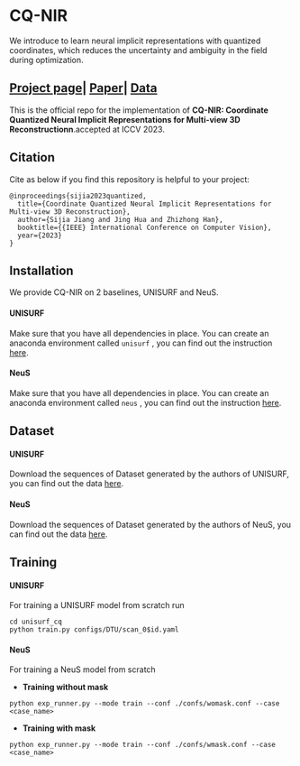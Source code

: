 # CQ-NIR
We introduce to learn neural implicit representations with quantized coordinates, which reduces the uncertainty and ambiguity in the field during optimization.

## [Project page](https://machineperceptionlab.github.io/CQ-NIR-page/)| [Paper](https://arxiv.org/abs/2308.11025)| [Data](https://www.dropbox.com/sh/w0y8bbdmxzik3uk/AAAaZffBiJevxQzRskoOYcyja?dl=0)
This is the official repo for the implementation of **CQ-NIR: Coordinate Quantized Neural Implicit Representations for Multi-view 3D Reconstructionn**.accepted at ICCV 2023.


## Citation

Cite as below if you find this repository is helpful to your project:
```
@inproceedings{sijia2023quantized,
  title={Coordinate Quantized Neural Implicit Representations for Multi-view 3D Reconstruction},
  author={Sijia Jiang and Jing Hua and Zhizhong Han},
  booktitle={{IEEE} International Conference on Computer Vision},
  year={2023}
}
```

## Installation

We provide CQ-NIR on 2 baselines, UNISURF and NeuS.

#### UNISURF
Make sure that you have all dependencies in place.
You can create an anaconda environment called `unisurf` , you can find out the instruction [here](https://github.com/autonomousvision/unisurf/tree/main). 

#### NeuS
Make sure that you have all dependencies in place.
You can create an anaconda environment called `neus` , you can find out the instruction [here](https://github.com/Totoro97/NeuS).



## Dataset

#### UNISURF

Download the sequences of Dataset generated by the authors of UNISURF, you can find out the data [here](https://github.com/autonomousvision/unisurf/tree/main). 

#### NeuS

Download the sequences of Dataset generated by the authors of NeuS, you can find out the data [here](https://github.com/Totoro97/NeuS).




## Training
#### UNISURF
For training a UNISURF model from scratch run

```
cd unisurf_cq
python train.py configs/DTU/scan_0$id.yaml
```

#### NeuS
For training a NeuS model from scratch
- **Training without mask**

```shell
python exp_runner.py --mode train --conf ./confs/womask.conf --case <case_name>
```

- **Training with mask**

```shell
python exp_runner.py --mode train --conf ./confs/wmask.conf --case <case_name>
```

